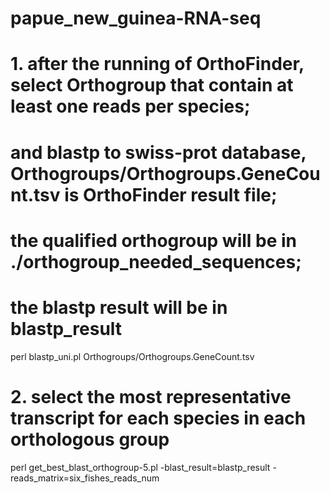 # papue_new_guinea-RNA-seq

# 1. after the running of OrthoFinder, select Orthogroup that contain at least one reads per species;
# and blastp to swiss-prot database, Orthogroups/Orthogroups.GeneCount.tsv is OrthoFinder result file;
# the qualified orthogroup will be in ./orthogroup_needed_sequences;
# the blastp result will be in blastp_result
perl blastp_uni.pl Orthogroups/Orthogroups.GeneCount.tsv

# 2. select the most representative transcript for each species in each orthologous group
perl get_best_blast_orthogroup-5.pl -blast_result=blastp_result -reads_matrix=six_fishes_reads_num
